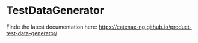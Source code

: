 # TestDataGenerator

Finde the latest documentation here: https://catenax-ng.github.io/product-test-data-generator/
